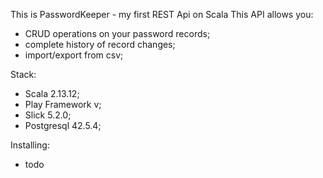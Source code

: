 This is PasswordKeeper - my first REST Api on Scala
This API allows you:
- CRUD operations on your password records;
- complete history of record changes;
- import/export from csv;

Stack:
- Scala 2.13.12;
- Play Framework v;
- Slick 5.2.0;
- Postgresql 42.5.4;

Installing:
- todo
